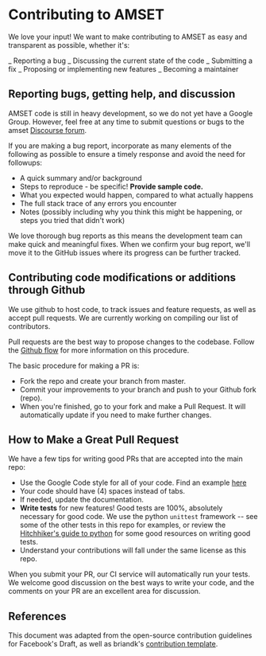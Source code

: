 # Contributing to AMSET

We love your input! We want to make contributing to AMSET as easy and
transparent as possible, whether it's:

_ Reporting a bug
_ Discussing the current state of the code
_ Submitting a fix
_ Proposing or implementing new features
_ Becoming a maintainer

## Reporting bugs, getting help, and discussion

AMSET code is still in heavy development, so we do not yet have a Google Group.
However, feel free at any time to submit questions or bugs to the amset
[Discourse forum](https://hackingmaterials.discourse.group/c/matminer).

If you are making a bug report, incorporate as many elements of the following as
possible to ensure a timely response and avoid the need for followups:

- A quick summary and/or background
- Steps to reproduce - be specific! **Provide sample code.**
- What you expected would happen, compared to what actually happens
- The full stack trace of any errors you encounter
- Notes (possibly including why you think this might be happening, or steps you
tried that didn't work)

We love thorough bug reports as this means the development team can make quick
and meaningful fixes. When we confirm your bug report, we'll move it to the
GitHub issues where its progress can be further tracked.

## Contributing code modifications or additions through Github

We use github to host code, to track issues and feature requests, as well as
accept pull requests. We are currently working on compiling our list of
contributors.

Pull requests are the best way to propose changes to the codebase. Follow the
[Github flow](https://www.atlassian.com/git/tutorials/comparing-workflows/forking-workflow)
for more information on this procedure.

The basic procedure for making a PR is:
* Fork the repo and create your branch from master.
* Commit your improvements to your branch and push to your Github fork (repo).
* When you're finished, go to your fork and make a Pull Request. It will
automatically update if you need to make further changes.

## How to Make a **Great** Pull Request

We have a few tips for writing good PRs that are accepted into the main repo:

- Use the Google Code style for all of your code. Find an example
  [here](https://sphinxcontrib-napoleon.readthedocs.io/en/latest/example_google.html)
- Your code should have (4) spaces instead of tabs.
- If needed, update the documentation.
- **Write tests** for new features! Good tests are 100%, absolutely necessary
  for good code. We use the python `unittest` framework -- see some of the
  other tests in this repo for examples, or review the
  [Hitchhiker's guide to python](https://docs.python-guide.org/writing/tests/)
  for some good resources on writing good tests.
- Understand your contributions will fall under the same license as this repo.

When you submit your PR, our CI service will automatically run your tests.
We welcome good discussion on the best ways to write your code, and the comments
on your PR are an excellent area for discussion.

## References

This document was adapted from the open-source contribution guidelines for
Facebook's Draft, as well as briandk's
[contribution template](https://gist.github.com/briandk/3d2e8b3ec8daf5a27a62).
